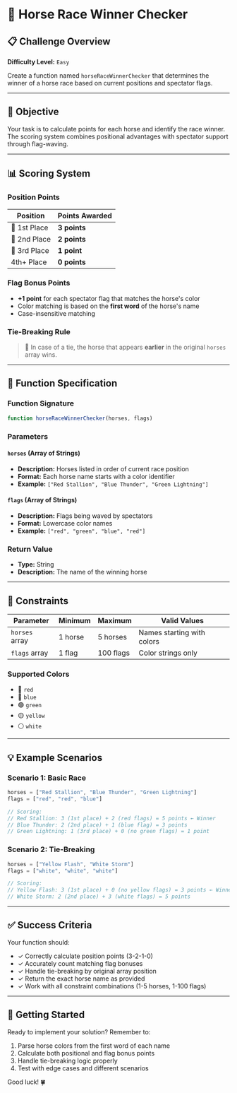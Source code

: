# 🏇 Horse Race Winner Checker

## 📋 Challenge Overview

**Difficulty Level:** `Easy`

Create a function named `horseRaceWinnerChecker` that determines the winner of a horse race based on current positions and spectator flags.

---

## 🎯 Objective

Your task is to calculate points for each horse and identify the race winner. The scoring system combines positional advantages with spectator support through flag-waving.

---

## 📊 Scoring System

### Position Points
| Position | Points Awarded |
|----------|----------------|
| 🥇 1st Place | **3 points** |
| 🥈 2nd Place | **2 points** |
| 🥉 3rd Place | **1 point** |
| 4th+ Place | **0 points** |

### Flag Bonus Points
- **+1 point** for each spectator flag that matches the horse's color
- Color matching is based on the **first word** of the horse's name
- Case-insensitive matching

### Tie-Breaking Rule
> 🏁 In case of a tie, the horse that appears **earlier** in the original `horses` array wins.

---

## 🔧 Function Specification

### Function Signature
```javascript
function horseRaceWinnerChecker(horses, flags)
```

### Parameters

#### `horses` (Array of Strings)
- **Description:** Horses listed in order of current race position
- **Format:** Each horse name starts with a color identifier
- **Example:** `["Red Stallion", "Blue Thunder", "Green Lightning"]`

#### `flags` (Array of Strings)  
- **Description:** Flags being waved by spectators
- **Format:** Lowercase color names
- **Example:** `["red", "green", "blue", "red"]`

### Return Value
- **Type:** String
- **Description:** The name of the winning horse

---

## 📏 Constraints

| Parameter | Minimum | Maximum | Valid Values |
|-----------|---------|---------|--------------|
| `horses` array | 1 horse | 5 horses | Names starting with colors |
| `flags` array | 1 flag | 100 flags | Color strings only |

### Supported Colors
- 🔴 `red`
- 🔵 `blue` 
- 🟢 `green`
- 🟡 `yellow`
- ⚪ `white`

---

## 💡 Example Scenarios

### Scenario 1: Basic Race
```javascript
horses = ["Red Stallion", "Blue Thunder", "Green Lightning"]
flags = ["red", "red", "blue"]

// Scoring:
// Red Stallion: 3 (1st place) + 2 (red flags) = 5 points ← Winner
// Blue Thunder: 2 (2nd place) + 1 (blue flag) = 3 points
// Green Lightning: 1 (3rd place) + 0 (no green flags) = 1 point
```

### Scenario 2: Tie-Breaking
```javascript
horses = ["Yellow Flash", "White Storm"]
flags = ["white", "white", "white"]

// Scoring:
// Yellow Flash: 3 (1st place) + 0 (no yellow flags) = 3 points ← Winner (tie-breaker)
// White Storm: 2 (2nd place) + 3 (white flags) = 5 points
```

---

## ✅ Success Criteria

Your function should:
- ✓ Correctly calculate position points (3-2-1-0)
- ✓ Accurately count matching flag bonuses
- ✓ Handle tie-breaking by original array position
- ✓ Return the exact horse name as provided
- ✓ Work with all constraint combinations (1-5 horses, 1-100 flags)

---

## 🚀 Getting Started

Ready to implement your solution? Remember to:
1. Parse horse colors from the first word of each name
2. Calculate both positional and flag bonus points
3. Handle tie-breaking logic properly
4. Test with edge cases and different scenarios

Good luck! 🍀
